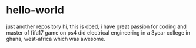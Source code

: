 # hello-world
just another repository
hi, this is obed, i have great passion for coding and master of fifa17 game on ps4
did electrical engineering in a 3year college in ghana, west-africa which was awesome.
